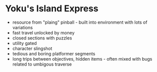 # Yoku's Island Express

- resource from "plaing" pinball - built into environment with lots of variations
- fast travel unlocked by money
- closed sections with puzzles
- utility gated
- character slingshot 
- tedious and boring platformer segments
- long trips between objectives, hidden items - often mixed with bugs related to umbigous traverse